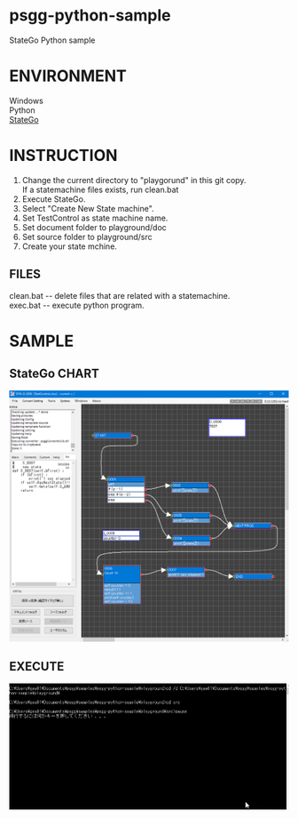 # psgg-python-sample
StateGo Python sample

# ENVIRONMENT 

Windows  
Python  
[StateGo](https://statego.programanic.com/index-e.html)


# INSTRUCTION

1. Change the current directory to "playgorund" in this git copy.  
  If a statemachine files exists, run clean.bat  
2. Execute StateGo.  
3. Select "Create New State machine".  
4. Set TestControl as state machine name.  
5. Set document folder to playground/doc  
6. Set source folder to playground/src  
7. Create your state mchine.  

## FILES

clean.bat -- delete files that are related with a statemachine.  
exec.bat  -- execute python program.  

# SAMPLE

## StateGo CHART

![](https://raw.githubusercontent.com/NNNIC/psgg-python-sample/master/wiki/sample.png)

## EXECUTE

![](https://github.com/NNNIC/psgg-python-sample/blob/master/wiki/pysmp.gif)

